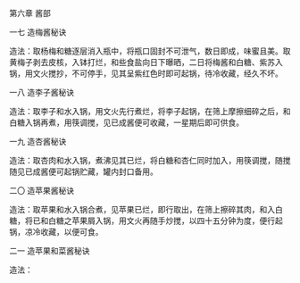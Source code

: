 第六章 酱部

一七 造梅酱秘诀

造法：取杨梅和糖逐层消入瓶中，将瓶口固封不可泄气，数日即成，味蜜且美。取黄梅子剥去皮核，入钵打烂，和些食盐向日下曝晒，二日将梅酱和白糖、紫苏入锅，用文火搅抄，不可停手，见其呈紫红色时即可起锅，待冷收藏，经久不坏。

一八 造李子酱秘诀

造法：取李子和水入锅，用文火先行煮烂，将李子起锅，在筛上摩擦细碎之后，和白糖入锅再煮，用筷调搅，见已成酱便可收藏，一星期后即可供食。

一九 造杏酱秘诀

造法：取杏肉和水入锅，煮沸见其已烂，将白糖和杏仁同时加入，用筷调搅，随搅随见已成酱便可起锅贮藏，罐内封口备用。

二〇 造苹果酱秘诀

造法：取苹果和水入锅合煮，见苹果已烂，即行取出，在筛上擦碎其肉，和入白糖，将已和白糖之苹果屑入锅，用文火再随手炒搅，以四十五分钟为度，便行起锅，凉冷收藏，以便可食。

二一 造苹果和菜酱秘诀

造法：